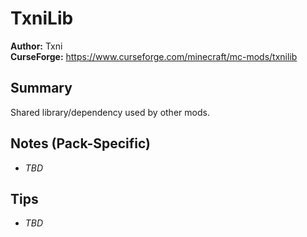 # TxniLib

**Author:** Txni  
**CurseForge:** https://www.curseforge.com/minecraft/mc-mods/txnilib

## Summary
Shared library/dependency used by other mods.

## Notes (Pack-Specific)
- _TBD_

## Tips
- _TBD_

